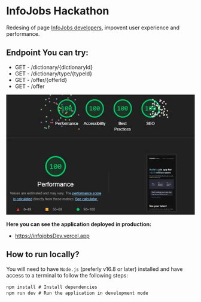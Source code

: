 # InfoJobs Hackathon

Redesing of page [InfoJobs developers](https://developer.infojobs.net/), impovent user experience and performance.

## Endpoint You can try:
- GET - /dictionary/{dictionaryId}
- GET - /dictionary/type/{typeId}
- GET - /offer/{offerId}
- GET - /offer

![Alt text](/public/perf.webp)

**Here you can see the application deployed in production:**

- https://infojobsDev.vercel.app

## How to run locally?

You will need to have `Node.js` (preferly v16.8 or later) installed and have access to a terminal to follow
the following steps:

```
npm install # Install dependencies
npm run dev # Run the application in development mode
```
